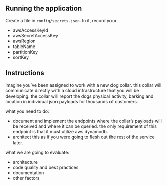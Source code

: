 ## Running the application

Create a file in `config/secrets.json`. In it, record your
* awsAccessKeyId
* awsSecretAccessKey
* awsRegion
* tableName
* partitionKey
* sortKey

## Instructions

imagine you’ve been assigned to work with a new dog collar. this collar will communicate directly with a cloud infrastructure that you will be developing. the collar will report the dogs physical activity, barking and location in individual json payloads for thousands of customers.
 
what you need to do:
* document and implement the endpoints where the collar’s payloads will be received and where it can be queried. the only requirement of this endpoint is that it must utilize aws dynamodb. 
* architect this as if you were going to flesh out the rest of the service later.
 
what we are going to evaluate: 
* architecture
* code quality and best practices
* documentation
* other factors
